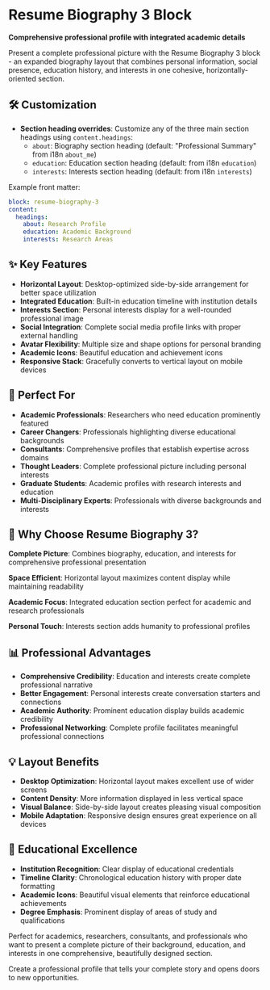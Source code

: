 # Resume Biography 3 Block

**Comprehensive professional profile with integrated academic details**

Present a complete professional picture with the Resume Biography 3 block - an expanded biography layout that combines personal information, social presence, education history, and interests in one cohesive, horizontally-oriented section.

## 🛠️ Customization

- **Section heading overrides**: Customize any of the three main section headings using `content.headings`:
  - `about`: Biography section heading (default: "Professional Summary" from i18n `about_me`)
  - `education`: Education section heading (default: from i18n `education`)
  - `interests`: Interests section heading (default: from i18n `interests`)

Example front matter:

```yaml
block: resume-biography-3
content:
  headings:
    about: Research Profile
    education: Academic Background
    interests: Research Areas
```

## ✨ Key Features

- **Horizontal Layout**: Desktop-optimized side-by-side arrangement for better space utilization
- **Integrated Education**: Built-in education timeline with institution details
- **Interests Section**: Personal interests display for a well-rounded professional image
- **Social Integration**: Complete social media profile links with proper external handling
- **Avatar Flexibility**: Multiple size and shape options for personal branding
- **Academic Icons**: Beautiful education and achievement icons
- **Responsive Stack**: Gracefully converts to vertical layout on mobile devices

## 🎯 Perfect For

- **Academic Professionals**: Researchers who need education prominently featured
- **Career Changers**: Professionals highlighting diverse educational backgrounds
- **Consultants**: Comprehensive profiles that establish expertise across domains
- **Thought Leaders**: Complete professional picture including personal interests
- **Graduate Students**: Academic profiles with research interests and education
- **Multi-Disciplinary Experts**: Professionals with diverse backgrounds and interests

## 🚀 Why Choose Resume Biography 3?

**Complete Picture**: Combines biography, education, and interests for comprehensive professional presentation

**Space Efficient**: Horizontal layout maximizes content display while maintaining readability

**Academic Focus**: Integrated education section perfect for academic and research professionals

**Personal Touch**: Interests section adds humanity to professional profiles

## 📊 Professional Advantages

- **Comprehensive Credibility**: Education and interests create complete professional narrative
- **Better Engagement**: Personal interests create conversation starters and connections
- **Academic Authority**: Prominent education display builds academic credibility
- **Professional Networking**: Complete profile facilitates meaningful professional connections

## 💡 Layout Benefits

- **Desktop Optimization**: Horizontal layout makes excellent use of wider screens
- **Content Density**: More information displayed in less vertical space
- **Visual Balance**: Side-by-side layout creates pleasing visual composition
- **Mobile Adaptation**: Responsive design ensures great experience on all devices

## 🎨 Educational Excellence

- **Institution Recognition**: Clear display of educational credentials
- **Timeline Clarity**: Chronological education history with proper date formatting
- **Academic Icons**: Beautiful visual elements that reinforce educational achievements
- **Degree Emphasis**: Prominent display of areas of study and qualifications

Perfect for academics, researchers, consultants, and professionals who want to present a complete picture of their background, education, and interests in one comprehensive, beautifully designed section.

Create a professional profile that tells your complete story and opens doors to new opportunities.
